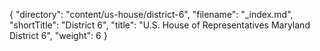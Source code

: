 {
  "directory": "content/us-house/district-6",
  "filename": "_index.md",
  "shortTitle": "District 6",
  "title": "U.S. House of Representatives Maryland District 6",
  "weight": 6
}
